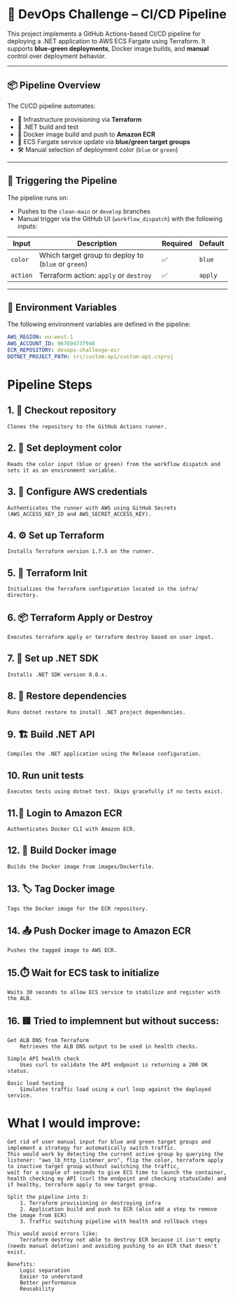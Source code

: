 # 🚀 DevOps Challenge – CI/CD Pipeline

This project implements a GitHub Actions-based CI/CD pipeline for deploying a .NET application to AWS ECS Fargate using Terraform. It supports **blue-green deployments**, Docker image builds, and **manual** control over deployment behavior.

---

## 📦 Pipeline Overview

The CI/CD pipeline automates:

- 🧱 Infrastructure provisioning via **Terraform**
- 🧪 .NET build and test
- 🐳 Docker image build and push to **Amazon ECR**
- 🚀 ECS Fargate service update via **blue/green target groups**
- 🛠️ Manual selection of deployment color (`blue` or `green`)

---


## 🧪 Triggering the Pipeline

The pipeline runs on:

- Pushes to the `clean-main` or `develop` branches
- Manual trigger via the GitHub UI (`workflow_dispatch`) with the following inputs:

| Input       | Description                                | Required | Default |
|-------------|--------------------------------------------|----------|---------|
| `color`     | Which target group to deploy to (`blue` or `green`) | ✅       | `blue`  |
| `action`    | Terraform action: `apply` or `destroy`     | ✅       | `apply` |

---

## 🔧 Environment Variables

The following environment variables are defined in the pipeline:

```yaml
AWS_REGION: eu-west-1
AWS_ACCOUNT_ID: 967694737948
ECR_REPOSITORY: devops-challenge-ecr
DOTNET_PROJECT_PATH: src/custom-api/custom-api.csproj
```

# Pipeline Steps

## 1. 🔀 Checkout repository
    Clones the repository to the GitHub Actions runner.

## 2. 🎨 Set deployment color
    Reads the color input (blue or green) from the workflow dispatch and sets it as an environment variable.

## 3. 🔐 Configure AWS credentials
    Authenticates the runner with AWS using GitHub Secrets (AWS_ACCESS_KEY_ID and AWS_SECRET_ACCESS_KEY).

## 4. ⚙️ Set up Terraform
    Installs Terraform version 1.7.5 on the runner.

## 5. 🚀 Terraform Init
    Initializes the Terraform configuration located in the infra/ directory.

## 6. 📦 Terraform Apply or Destroy
    Executes terraform apply or terraform destroy based on user input.

## 7. 🧰 Set up .NET SDK
    Installs .NET SDK version 8.0.x.

## 8. 📅 Restore dependencies
    Runs dotnet restore to install .NET project dependencies.

## 9. 🏗️ Build .NET API
    Compiles the .NET application using the Release configuration.

## 10. Run unit tests
    Executes tests using dotnet test. Skips gracefully if no tests exist.

## 11.🔑 Login to Amazon ECR
    Authenticates Docker CLI with Amazon ECR.

## 12. 🐳 Build Docker image
    Builds the Docker image from images/Dockerfile.

## 13. 🏷️ Tag Docker image
    Tags the Docker image for the ECR repository.

## 14. 📤 Push Docker image to Amazon ECR
    Pushes the tagged image to AWS ECR.

## 15.⏱️ Wait for ECS task to initialize
    Waits 30 seconds to allow ECS service to stabilize and register with the ALB.

## 16. 🟨 Tried to implemnent but without success:

    Get ALB DNS from Terraform
        Retrieves the ALB DNS output to be used in health checks.

    Simple API health check
        Uses curl to validate the API endpoint is returning a 200 OK status.

    Basic load testing
        Simulates traffic load using a curl loop against the deployed service.


# What I would improve:
    Get rid of user manual input for blue and green target groups and implement a strategy for automatically switch traffic.
    This would work by detecting the current active group by querying the listener: "aws_lb_http_listener_arn", flip the color, terraform apply to inactive target group without switching the traffic,
    wait for a couple of seconds to give ECS time to launch the container, health checking my API (curl the endpoint and checking statusCode) and if healthy, terraform apply to new target group.

    Split the pipeline into 3:
        1. Terraform provisioning or destroying infra
        2. Application build and push to ECR (also add a step to remove the image from ECR)
        3. Traffic switching pipeline with health and rollback steps
    
    This would avoid errors like:
        Terraform destroy not able to destroy ECR because it isn't empty (needs manual deletion) and avoiding pushing to an ECR that doesn't exist.

    Benefits:
        Logic separation
        Easier to understand
        Better performance
        Reusability